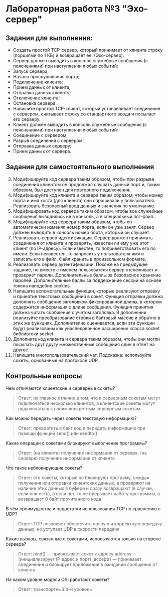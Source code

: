 # Лабораторная работа №3 "Эхо-сервер"

## Задания для выполнения:
* Создать простой TCP-сервер, который принимает от клиента строку (порциями по 1 КБ) и возвращает ее. (Эхо-сервер).
* Сервер должен выводить в консоль служебные сообщения (с пояснениями) при наступлении любых событий:
* Запуск сервера;
* Начало прослушивания порта;
* Подключение клиента;
* Прием данных от клиента;
* Отправка данных клиенту;
* Отключение клиента;
* Остановка сервера.
* Напишите простой TCP-клиент, который устанавливает соединение с сервером, считывает строку со стандартного ввода и посылает его серверу.
* Клиент должен выводить в консоль служебные сообщения (с пояснениями) при наступлении любых событий:
* Соединение с сервером;
* Разрыв соединения с сервером;
* Отправка данных серверу;
* Прием данных от сервера.

## Задания для самостоятельного выполнения
3. Модифицируйте код сервера таким образом, чтобы при разрыве соединения клиентом он продолжал слушать данный порт и, таким образом, был доступен для повторного подключения.
4. Модифицируйте код клиента и сервера таким образом, чтобы номер порта и имя хоста (для клиента) они спрашивали у пользователя. Реализовать безопасный ввод данных и значения по умолчанию.
5. Модифицировать код сервера таким образом, чтобы все служебные сообщения выводились не в консоль, а в специальный лог-файл.
6. Модифицируйте код сервера таким образом, чтобы он автоматически изменял номер порта, если он уже занят. Сервер должен выводить в консоль номер порта, который он слушает.
7. Реализовать сервер идентификации. Сервер должен принимать соединения от клиента и проверять, известен ли ему уже этот клиент (по IP-адресу). Если известен, то поприветствовать его по имени. Если неизвестен, то запросить у пользователя имя и записать его в файл. Файл хранить в произвольном формате.
8. Реализовать сервер аутентификации. Похоже на предыдущее задание, но вместе с именем пользователя сервер отслеживает и проверяет пароли. Дополнительные баллы за безопасное хранение паролей. Дополнительные баллы за поддержание сессии на основе токена наподобие cookies
9. Напишите вспомогательные функции, которые реализуют отправку и принятие текстовых сообщений в сокет. Функция отправки должна дополнять сообщение заголовком фиксированной длины, в котором содержится информация о длине сообщения. Функция принятия должна читать сообщение с учетом заголовка. В дополнении реализуйте преобразование строки в байтовый массив и обратно в этих же функциях. Дополнително оценивается, если эти функции будут реализованы как унаследованное расширение класса socket библиотеки socket.
10. Дополните код клиента и сервера таким образом, чтобы они могли посылать друг другу множественные сообщения один в ответ на другое.
11. Напишите многопользовательский чат. Подсказка: используйте сокеты, основанные на протоколе UDP.

## Контрольные вопросы

Чем отличаются клиентские и серверные сокеты?
> Ответ: их главное отличие в том, что к серверным сокетам могут подключаться несколько клиентов, а клиентские сокеты могут подключаться к своим конкретным серверным сокетам.

Как можно передать через сокеты текстовую информацию?
> Ответ: превратить в байт код и передать информацию при помощи функций send() или sendto()

Какие операции с сокетами блокируют выполнение программы?
> Ответ: (на клиенте) получение информации от сервера, (на сервере) получение информации от клиента

Что такое неблокирующие сокеты?
> Ответ: это сокеты, которые не блокируют програму, ожидая получения или отправки клиентских данных, а проверяют на наличие этих данных в буфере и сразу возвращают (в случае, если они есть), а если нет, то не прерывает работу программы, а возвращает 0 байт прочитанного кода

В чём преимущества и недостатки использования TCP по сравнению с UDP?
> Ответ: TCP позволяет обеспечить полную и корректную передачу данных, но уступает UDP в скорости передачи

Какие вызовы, связанные с сокетами, используются только на стороне сервера?
> Ответ: bind() — привязывает сокет к адресу address (инициализирует IP-адрес и порт), accept() — принимает соединение и блокирует приложение в ожидании сообщения от клиента

На каком уровне модели OSI работают сокеты?
> Ответ: транспортный 4-й уровень

